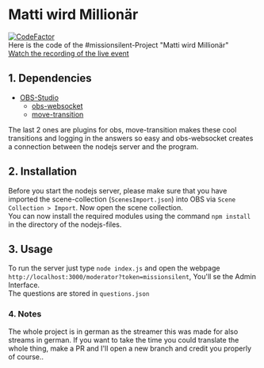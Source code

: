 # Matti wird Millionär
[![CodeFactor](https://www.codefactor.io/repository/github/logianer/mattiwirdmillionaer/badge)](https://www.codefactor.io/repository/github/logianer/mattiwirdmillionaer)   
Here is the code of the #missionsilent-Project "Matti wird Millionär"   
[Watch the recording of the live event](https://youtu.be/Qm-IFrJ-Sbc?t=1737)

## 1. Dependencies
- [OBS-Studio](https://obsproject.com/)
  - [obs-websocket](https://obsproject.com/forum/resources/obs-websocket-remote-control-obs-studio-from-websockets.466/)
  - [move-transition](https://obsproject.com/forum/resources/move-transition.913/)

The last 2 ones are plugins for obs, move-transition makes these cool transitions and logging in the answers so easy and obs-websocket creates a connection between the nodejs server and the program.

## 2. Installation
Before you start the nodejs server, please make sure that you have imported the scene-collection (`ScenesImport.json`) into OBS via `Scene Collection > Import`.  Now open the scene collection.   
You can now install the required modules using the command `npm install` in the directory of the nodejs-files.   

## 3. Usage
To run the server just type `node index.js` and open the webpage `http://localhost:3000/moderator?token=missionsilent`, You'll se the Admin Interface.  
The questions are stored in `questions.json`

### 4. Notes
The whole project is in german as the streamer this was made for also streams in german. If you want to take the time you could translate the whole thing, make a PR and I'll open a new branch and credit you properly of course..

